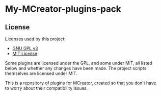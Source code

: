 # My-MCreator-plugins-pack

## License  
Licenses used by this project:  
- [GNU GPL v3](LICENSE-GPLv3)  
- [MIT License](LICENSE-MIT)  

Some plugins are licensed under the GPL, and some under MIT, all listed below and whether any changes have been made.  The project scripts themselves are licensed under MIT.

This is a repository of plugins for MCreator, created so that you don't have to worry about their compatibility issues.
